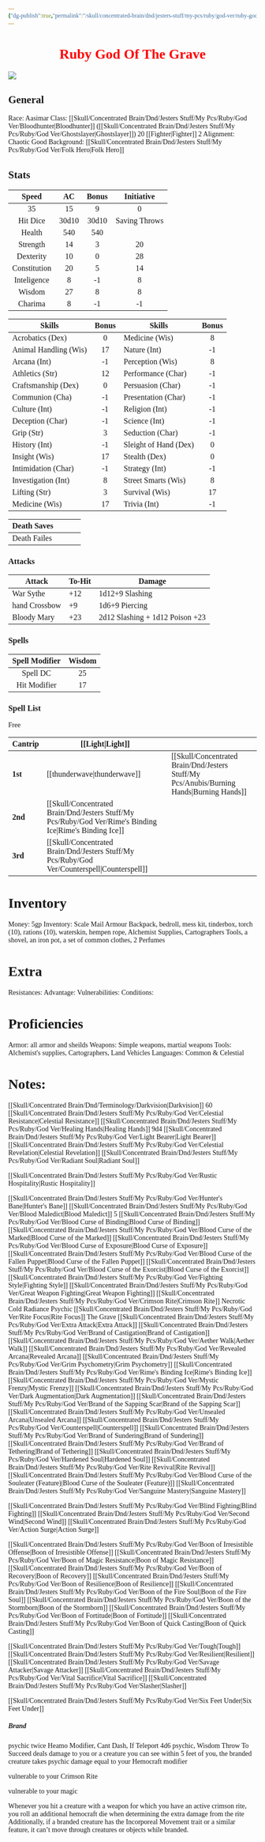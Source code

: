 ```yaml
---
{"dg-publish":true,"permalink":"/skull/concentrated-brain/dnd/jesters-stuff/my-pcs/ruby/god-ver/ruby-god-of-the-grave/","tags":["Tagless"],"noteIcon":""}
---
```


<style id="Force_Custom_Fonts" type="text/css">@font-face{font-style:normal;font-family:"Merriweather";src:local("Merriweather")}@font-face{font-style:bolder;font-family:"Merriweather";src:local("Merriweather")}@font-face{font-style:normal;font-family:"Merriweather";src:local("Merriweather");unicode-range:U+0-FF,U+2E80-9FFF,U+F900-FAFF,U+FE30-FE4F,U+20000-2FA1F}@font-face{font-style:bolder;font-family:"Merriweather";src:local("Merriweather");unicode-range:U+0-FF,U+2E80-9FFF,U+F900-FAFF,U+FE30-FE4F,U+20000-2FA1F}@font-face{font-style:normal;font-family:"Merriweather";src:local("Merriweather");unicode-range:U+0-FF}@font-face{font-style:bolder;font-family:"Merriweather";src:local("Merriweather");unicode-range:U+0-FF}:not(pre):not(code):not(textarea):not(tt):not(kbd):not(samp):not(var){font-family:"Merriweather"!important}pre,code,textarea,tt,kbd,samp,var{font-family:monospace!important}pre *,code *,textarea *,tt *,kbd *,samp *,var *{font-family:monospace!important}</style>


# <center><span style="color:#FF0000">Ruby God Of The Grave</span></center>
![](https://i.imgur.com/Hql7vwe.jpeg)





## General
 Race:  Aasimar
 Class: [[Skull/Concentrated Brain/Dnd/Jesters Stuff/My Pcs/Ruby/God Ver/Bloodhunter\|Bloodhunter]] ([[Skull/Concentrated Brain/Dnd/Jesters Stuff/My Pcs/Ruby/God Ver/Ghostslayer\|Ghostslayer]]) 20 [[Fighter\|Fighter]] 2
 Alignment: Chaotic Good
 Background: [[Skull/Concentrated Brain/Dnd/Jesters Stuff/My Pcs/Ruby/God Ver/Folk Hero\|Folk Hero]]


## Stats

|    Speed     |  AC   | Bonus |  Initiative   |
| :----------: | :---: | :---: | :-----------: |
|      35      |  15   |   9   |       0       |
|   Hit Dice   | 30d10 | 30d10 | Saving Throws |
|    Health    |  540  |  540  |               |
|   Strength   |  14   |   3   |      20       |
|  Dexterity   |  10   |   0   |      28       |
| Constitution |  20   |   5   |      14       |
| Inteligence  |   8   |  -1   |       8       |
|    Wisdom    |  27   |   8   |       8       |
|   Charima    |   8   |  -1   |      -1       |

| Skills                | Bonus | Skills                | Bonus |
| --------------------- | :---: | --------------------- | :---: |
| Acrobatics (Dex)      |   0   | Medicine (Wis)        |   8   |
| Animal Handling (Wis) |  17   | Nature (Int)          |  -1   |
| Arcana (Int)          |  -1   | Perception (Wis)      |   8   |
| Athletics (Str)       |  12   | Performance (Char)    |  -1   |
| Craftsmanship (Dex)   |   0   | Persuasion (Char)     |  -1   |
| Communion (Cha)       |  -1   | Presentation (Char)   |  -1   |
| Culture (Int)         |  -1   | Religion (Int)        |  -1   |
| Deception (Char)      |  -1   | Science (Int)         |  -1   |
| Grip (Str)            |   3   | Seduction (Char)      |  -1   |
| History (Int)         |  -1   | Sleight of Hand (Dex) |   0   |
| Insight (Wis)         |  17   | Stealth (Dex)         |   0   |
| Intimidation (Char)   |  -1   | Strategy (Int)        |  -1   |
| Investigation (Int)   |   8   | Street Smarts (Wis)   |   8   |
| Lifting (Str)         |   3   | Survival (Wis)        |  17   |
| Medicine (Wis)        |  17   | Trivia (Int)          |  -1   |

| Death Saves  |     |     |     |
| ------------ | --- | --- | --- |
| Death Failes |     |     |     |
### Attacks

| Attack        | To-Hit | Damage                          |
| ------------- | ------ | ------------------------------- |
| War Sythe     | +12    | 1d12+9 Slashing                 |
| hand Crossbow | +9     | 1d6+9 Piercing                  |
| Bloody Mary   | +23    | 2d12 Slashing + 1d12 Poison +23 |
 ### Spells

| Spell Modifier | Wisdom |
| :------------: | :----: |
|    Spell DC    |   25   |
|  Hit Modifier  |   17   |
### Spell List

Free

| **Cantrip** | [[Light\|Light]]              |                   |
| ----------- | ---------------------- | ----------------- |
| **1st**     | [[thunderwave\|thunderwave]]        | [[Skull/Concentrated Brain/Dnd/Jesters Stuff/My Pcs/Anubis/Burning Hands\|Burning Hands]] |
| **2nd**     | [[Skull/Concentrated Brain/Dnd/Jesters Stuff/My Pcs/Ruby/God Ver/Rime's Binding Ice\|Rime's Binding Ice]] |                   |
| **3rd**     | [[Skull/Concentrated Brain/Dnd/Jesters Stuff/My Pcs/Ruby/God Ver/Counterspell\|Counterspell]]       |                   |


# Inventory

Money: 5gp
Inventory:  Scale Mail Armour
Backpack, bedroll, mess kit, tinderbox, torch (10), rations (10), waterskin, hempen rope, Alchemist Supplies, Cartographers Tools, a shovel, an iron pot, a set of common clothes, 2 Perfumes

# Extra
Resistances: 
Advantage: 
Vulnerabilities: 
Conditions: 
  

# Proficiencies
		
Armor:  all armor and sheilds
Weapons: Simple weapons, martial weapons
Tools: Alchemist's supplies, Cartographers, Land Vehicles
Languages: Common & Celestial
	 
# Notes: 

[[Skull/Concentrated Brain/Dnd/Terminology/Darkvision\|Darkvision]] 60
[[Skull/Concentrated Brain/Dnd/Jesters Stuff/My Pcs/Ruby/God Ver/Celestial Resistance\|Celestial Resistance]]
[[Skull/Concentrated Brain/Dnd/Jesters Stuff/My Pcs/Ruby/God Ver/Healing Hands\|Healing Hands]] 9d4
[[Skull/Concentrated Brain/Dnd/Jesters Stuff/My Pcs/Ruby/God Ver/Light Bearer\|Light Bearer]]
[[Skull/Concentrated Brain/Dnd/Jesters Stuff/My Pcs/Ruby/God Ver/Celestial Revelation\|Celestial Revelation]]
    [[Skull/Concentrated Brain/Dnd/Jesters Stuff/My Pcs/Ruby/God Ver/Radiant Soul\|Radiant Soul]]

[[Skull/Concentrated Brain/Dnd/Jesters Stuff/My Pcs/Ruby/God Ver/Rustic Hospitality\|Rustic Hospitality]]

[[Skull/Concentrated Brain/Dnd/Jesters Stuff/My Pcs/Ruby/God Ver/Hunter's Bane\|Hunter's Bane]]
[[Skull/Concentrated Brain/Dnd/Jesters Stuff/My Pcs/Ruby/God Ver/Blood Maledict\|Blood Maledict]] 5
    [[Skull/Concentrated Brain/Dnd/Jesters Stuff/My Pcs/Ruby/God Ver/Blood Curse of Binding\|Blood Curse of Binding]]
    [[Skull/Concentrated Brain/Dnd/Jesters Stuff/My Pcs/Ruby/God Ver/Blood Curse of the Marked\|Blood Curse of the Marked]]
    [[Skull/Concentrated Brain/Dnd/Jesters Stuff/My Pcs/Ruby/God Ver/Blood Curse of Exposure\|Blood Curse of Exposure]]
    [[Skull/Concentrated Brain/Dnd/Jesters Stuff/My Pcs/Ruby/God Ver/Blood Curse of the Fallen Puppet\|Blood Curse of the Fallen Puppet]]
    [[Skull/Concentrated Brain/Dnd/Jesters Stuff/My Pcs/Ruby/God Ver/Blood Curse of the Exorcist\|Blood Curse of the Exorcist]]
[[Skull/Concentrated Brain/Dnd/Jesters Stuff/My Pcs/Ruby/God Ver/Fighting Style\|Fighting Style]]
    [[Skull/Concentrated Brain/Dnd/Jesters Stuff/My Pcs/Ruby/God Ver/Great Weapon Fighting\|Great Weapon Fighting]]
[[Skull/Concentrated Brain/Dnd/Jesters Stuff/My Pcs/Ruby/God Ver/Crimson Rite\|Crimson Rite]]
     Necrotic
     Cold
     Radiance
     Psychic
[[Skull/Concentrated Brain/Dnd/Jesters Stuff/My Pcs/Ruby/God Ver/Rite Focus\|Rite Focus]]
        The Grave
[[Skull/Concentrated Brain/Dnd/Jesters Stuff/My Pcs/Ruby/God Ver/Extra Attack\|Extra Attack]]
[[Skull/Concentrated Brain/Dnd/Jesters Stuff/My Pcs/Ruby/God Ver/Brand of Castigation\|Brand of Castigation]]
[[Skull/Concentrated Brain/Dnd/Jesters Stuff/My Pcs/Ruby/God Ver/Aether Walk\|Aether Walk]]
[[Skull/Concentrated Brain/Dnd/Jesters Stuff/My Pcs/Ruby/God Ver/Revealed Arcana\|Revealed Arcana]]
[[Skull/Concentrated Brain/Dnd/Jesters Stuff/My Pcs/Ruby/God Ver/Grim Psychometry\|Grim Psychometry]]
[[Skull/Concentrated Brain/Dnd/Jesters Stuff/My Pcs/Ruby/God Ver/Rime's Binding Ice\|Rime's Binding Ice]]
[[Skull/Concentrated Brain/Dnd/Jesters Stuff/My Pcs/Ruby/God Ver/Mystic Frenzy\|Mystic Frenzy]]
[[Skull/Concentrated Brain/Dnd/Jesters Stuff/My Pcs/Ruby/God Ver/Dark Augmentation\|Dark Augmentation]]
[[Skull/Concentrated Brain/Dnd/Jesters Stuff/My Pcs/Ruby/God Ver/Brand of the Sapping Scar\|Brand of the Sapping Scar]]
[[Skull/Concentrated Brain/Dnd/Jesters Stuff/My Pcs/Ruby/God Ver/Unsealed Arcana\|Unsealed Arcana]]
[[Skull/Concentrated Brain/Dnd/Jesters Stuff/My Pcs/Ruby/God Ver/Counterspell\|Counterspell]]
[[Skull/Concentrated Brain/Dnd/Jesters Stuff/My Pcs/Ruby/God Ver/Brand of Sundering\|Brand of Sundering]]
[[Skull/Concentrated Brain/Dnd/Jesters Stuff/My Pcs/Ruby/God Ver/Brand of Tethering\|Brand of Tethering]]
[[Skull/Concentrated Brain/Dnd/Jesters Stuff/My Pcs/Ruby/God Ver/Hardened Soul\|Hardened Soul]]
[[Skull/Concentrated Brain/Dnd/Jesters Stuff/My Pcs/Ruby/God Ver/Rite Revival\|Rite Revival]]
	[[Skull/Concentrated Brain/Dnd/Jesters Stuff/My Pcs/Ruby/God Ver/Blood Curse of the Souleater (Feature)\|Blood Curse of the Souleater (Feature)]]
[[Skull/Concentrated Brain/Dnd/Jesters Stuff/My Pcs/Ruby/God Ver/Sanguine Mastery\|Sanguine Mastery]]

[[Skull/Concentrated Brain/Dnd/Jesters Stuff/My Pcs/Ruby/God Ver/Blind Fighting\|Blind Fighting]]
[[Skull/Concentrated Brain/Dnd/Jesters Stuff/My Pcs/Ruby/God Ver/Second Wind\|Second Wind]]
[[Skull/Concentrated Brain/Dnd/Jesters Stuff/My Pcs/Ruby/God Ver/Action Surge\|Action Surge]]

[[Skull/Concentrated Brain/Dnd/Jesters Stuff/My Pcs/Ruby/God Ver/Boon of Irresistible Offense\|Boon of Irresistible Offense]]
[[Skull/Concentrated Brain/Dnd/Jesters Stuff/My Pcs/Ruby/God Ver/Boon of Magic Resistance\|Boon of Magic Resistance]]
[[Skull/Concentrated Brain/Dnd/Jesters Stuff/My Pcs/Ruby/God Ver/Boon of Recovery\|Boon of Recovery]]
[[Skull/Concentrated Brain/Dnd/Jesters Stuff/My Pcs/Ruby/God Ver/Boon of Resilience\|Boon of Resilience]]
[[Skull/Concentrated Brain/Dnd/Jesters Stuff/My Pcs/Ruby/God Ver/Boon of the Fire Soul\|Boon of the Fire Soul]]
[[Skull/Concentrated Brain/Dnd/Jesters Stuff/My Pcs/Ruby/God Ver/Boon of the Stormborn\|Boon of the Stormborn]]
[[Skull/Concentrated Brain/Dnd/Jesters Stuff/My Pcs/Ruby/God Ver/Boon of Fortitude\|Boon of Fortitude]]
[[Skull/Concentrated Brain/Dnd/Jesters Stuff/My Pcs/Ruby/God Ver/Boon of Quick Casting\|Boon of Quick Casting]]

[[Skull/Concentrated Brain/Dnd/Jesters Stuff/My Pcs/Ruby/God Ver/Tough\|Tough]]
[[Skull/Concentrated Brain/Dnd/Jesters Stuff/My Pcs/Ruby/God Ver/Resilient\|Resilient]]
[[Skull/Concentrated Brain/Dnd/Jesters Stuff/My Pcs/Ruby/God Ver/Savage Attacker\|Savage Attacker]]
[[Skull/Concentrated Brain/Dnd/Jesters Stuff/My Pcs/Ruby/God Ver/Vital Sacrifice\|Vital Sacrifice]]
[[Skull/Concentrated Brain/Dnd/Jesters Stuff/My Pcs/Ruby/God Ver/Slasher\|Slasher]]

[[Skull/Concentrated Brain/Dnd/Jesters Stuff/My Pcs/Ruby/God Ver/Six Feet Under\|Six Feet Under]]



##### Brand 

psychic twice Heamo Modifier, Cant Dash, If Teleport 4d6 psychic, Wisdom Throw To Succeed
deals damage to you or a creature you can see within 5 feet of you, the branded creature takes psychic damage equal to your Hemocraft modifier

vulnerable to your Crimson Rite 

vulnerable to your magic

 Whenever you hit a creature with a weapon for which you have an active crimson rite, you roll an additional hemocraft die when determining the extra damage from the rite
Additionally, if a branded creature has the Incorporeal Movement trait or a similar feature, it can’t move through creatures or objects while branded.